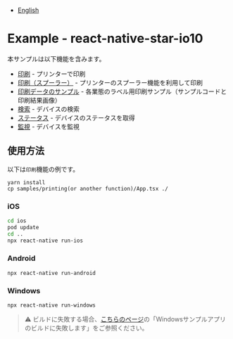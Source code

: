 - [English](../README.md)

# Example - react-native-star-io10

本サンプルは以下機能を含みます。

* [印刷](../samples/printing/App.tsx) - プリンターで印刷
* [印刷（スプーラー）](../samples/printing_spooler/App.tsx) - プリンターのスプーラー機能を利用して印刷
* [印刷データのサンプル](../samples/printing_samples/PrintingSamples.md) - 各業態のラベル用印刷サンプル（サンプルコードと印刷結果画像）
* [検索](../samples/discovery/App.tsx) - デバイスの検索
* [ステータス](../samples/status/App.tsx) - デバイスのステータスを取得
* [監視](../samples/monitor/App.tsx) - デバイスを監視

## 使用方法

以下は`印刷`機能の例です。

```
yarn install
cp samples/printing(or another function)/App.tsx ./
```

### iOS

```bash
cd ios
pod update
cd ..
npx react-native run-ios
```

### Android

```
npx react-native run-android
```

### Windows

```
npx react-native run-windows
```

> :warning: ビルドに失敗する場合、[こちらのページ](https://www.star-m.jp/products/s_print/sdk/react-native-star-io10/manual/ja/qanda.html)の「Windowsサンプルアプリのビルドに失敗します」をご参照ください。